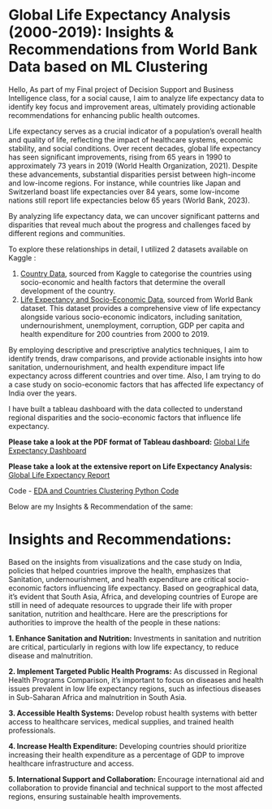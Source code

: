 # Global Life Expectancy Analysis (2000-2019): Insights & Recommendations from World Bank Data based on ML Clustering

Hello, As part of my Final project of Decision Support and Business Intelligence class, for a social cause, I aim to analyze life expectancy data to identify key focus and improvement areas, ultimately providing actionable recommendations for enhancing public health outcomes.

Life expectancy serves as a crucial indicator of a population’s overall health and quality of life, reflecting the impact of healthcare systems, economic stability, and social conditions. Over recent decades, global life expectancy has seen significant improvements, rising from 65 years in 1990 to approximately 73 years in 2019 (World Health Organization, 2021). Despite these advancements, substantial disparities persist between high-income and low-income regions. For instance, while countries like Japan and Switzerland boast life expectancies over 84 years, some low-income nations still report life expectancies below 65 years (World Bank, 2023).

By analyzing life expectancy data, we can uncover significant patterns and disparities that reveal much about the progress and challenges faced by different regions and communities. 

To explore these relationships in detail, I utilized 2 datasets available on Kaggle : 

1. [Country Data](https://www.kaggle.com/datasets/rohan0301/unsupervised-learning-on-country-data/data), sourced from Kaggle to categorise the countries using socio-economic and health factors that determine the overall development of the country.
2. [Life Expectancy and Socio-Economic Data](https://www.kaggle.com/datasets/mjshri23/life-expectancy-and-socio-economic-world-bank), sourced from World Bank dataset. This dataset provides a comprehensive view of life expectancy alongside various socio-economic indicators, including sanitation, undernourishment, unemployment, corruption, GDP per capita and health expenditure for 200 countries from 2000 to 2019. 

By employing descriptive and prescriptive analytics techniques, I aim to identify trends, draw comparisons, and provide actionable insights into how sanitation, undernourishment, and health expenditure impact life expectancy across different countries and over time. Also, I am trying to do a case study on socio-economic factors that has affected life expectancy of India over the years.

I have built a tableau dashboard with the data collected to understand regional disparities and the socio-economic factors that influence life expectancy.

**Please take a look at the PDF format of Tableau dashboard:** [Global Life Expectancy Dashboard](https://github.com/Haripriya9851/Global-Life-Expectancy-Analysis-2000-2019-Insights-from-World-Bank-Data/blob/main/Life%20Expectancy%20Analysis_Dashboard_Story.pdf)

**Please take a look at the extensive report on Life Expectancy Analysis:** [Global Life Expectancy Report](https://github.com/Haripriya9851/Global-Life-Expectancy-Analysis-2000-2019-Insights-from-World-Bank-Data/blob/main/Global%20Life%20Expectancy%20Analysis_Final.pdf)

Code - [EDA and Countries Clustering Python Code](https://github.com/Haripriya9851/Global-Life-Expectancy-Analysis-2000-2019-Insights-from-World-Bank-Data/blob/main/Clusteing%20Countries.ipynb) 

Below are my Insights & Recommendation of the same:

# Insights and Recommendations:

Based on the insights from visualizations and the case study on India, policies that helped countries improve the health, emphasizes that Sanitation, undernourishment, and health expenditure are critical socio-economic factors influencing life expectancy. Based on geographical data, it’s evident that South Asia, Africa, and developing countries of Europe are still in need of adequate resources to upgrade their life with proper sanitation, nutrition and healthcare. Here are the prescriptions for authorities to improve the health of the people in these nations:

**1.	Enhance Sanitation and Nutrition:** Investments in sanitation and nutrition are critical, particularly in regions with low life expectancy, to reduce disease and malnutrition.

**2.	Implement Targeted Public Health Programs:** As discussed in Regional Health Programs Comparison, it’s important to focus on diseases and health issues prevalent in low life expectancy regions, such as infectious diseases in Sub-Saharan Africa and malnutrition in South Asia.

**3.	Accessible Health Systems:** Develop robust health systems with better access to healthcare services, medical supplies, and trained health professionals.

**4.	Increase Health Expenditure:** Developing countries should prioritize increasing their health expenditure as a percentage of GDP to improve healthcare infrastructure and access.

**5.	International Support and Collaboration:** Encourage international aid and collaboration to provide financial and technical support to the most affected regions, ensuring sustainable health improvements.



